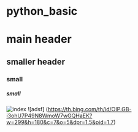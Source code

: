 # python_basic

# main header
## smaller header
### small
##### small
![index](https://user-images.githubusercontent.com/77041372/103737486-49646a00-502d-11eb-8a85-aae4be547e8a.jpg)
![adsf]
(https://th.bing.com/th/id/OIP.GB-i3ohU7P49N8WmoW7wGQHaEK?w=299&h=180&c=7&o=5&dpr=1.5&pid=1.7)
